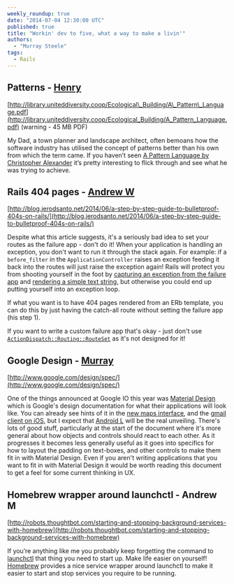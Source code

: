 ```yaml
---
weekly_roundup: true
date: "2014-07-04 12:30:00 UTC"
published: true
title: "Workin' dev to five, what a way to make a livin'"
authors:
  - "Murray Steele"
tags:
  - Rails
---
```


## Patterns - [Henry](/team#henry-turner)

[http://library.uniteddiversity.coop/Ecological\_Building/A\_Pattern\_Language.pdf](http://library.uniteddiversity.coop/Ecological_Building/A_Pattern_Language.pdf) (warning - 45 MB PDF)

My Dad, a town planner and landscape architect, often bemoans how the software industry has utilised the concept of patterns better than his own from which the term came. If you haven’t seen [A Pattern Language by Christopher Alexander](http://library.uniteddiversity.coop/Ecological_Building/A_Pattern_Language.pdf) it’s pretty interesting to flick through and see what he was trying to achieve.

## Rails 404 pages - [Andrew W](/team#andrew-white)

[http://blog.jerodsanto.net/2014/06/a-step-by-step-guide-to-bulletproof-404s-on-rails/](http://blog.jerodsanto.net/2014/06/a-step-by-step-guide-to-bulletproof-404s-on-rails/)

Despite what this article suggests, it's a seriously bad idea to set your routes as the failure app - don't do it!  When your application is handling an exception, you don't want to run it through the stack again.  For example: if a ``before_filter`` in the ``ApplicationController`` raises an exception feeding it back into the routes will just raise the exception again!  Rails will protect you from shooting yourself in the foot by [capturing an exception from the failure app](https://github.com/rails/rails/blob/master/actionpack/lib/action_dispatch/middleware/show_exceptions.rb#L41-51) and [rendering a simple text string](https://github.com/rails/rails/blob/master/actionpack/lib/action_dispatch/middleware/show_exceptions.rb#L18-L22), but otherwise you could end up putting yourself into an exception loop.

If what you want is to have 404 pages rendered from an ERb template, you can do this by just having the catch-all route without setting the failure app (his step 1).

If you want to write a custom failure app that's okay - just don't use [``ActionDispatch::Routing::RouteSet``](https://github.com/rails/rails/blob/master/actionpack/lib/action_dispatch/routing/route_set.rb) as it's not designed for it!

## Google Design - [Murray](/team#murray-steele)

[http://www.google.com/design/spec/](http://www.google.com/design/spec/)

One of the things announced at Google IO this year was [Material Design](http://www.google.com/design/spec/) which is Google's design documentation for what their applications will look like.  You can already see hints of it in the [new maps interface](https://www.google.co.uk/maps/preview), and the [gmail client on iOS](https://itunes.apple.com/app/gmail/id422689480?mt=8), but I expect that [Android L](https://en.wikipedia.org/wiki/Android_L) will be the real unveiling.  There's lots of good stuff, particularly at the start of the document where it's more general about how objects and controls should react to each other.  As it progresses it becomes less generally useful as it goes into specifics for how to layout the padding on text-boxes, and other controls to make them fit in with Material Design.  Even if you aren't writing applications that you want to fit in with Material Design it would be worth reading this document to get a feel for some current thinking in UX.

## Homebrew wrapper around launchctl - Andrew M

[http://robots.thoughtbot.com/starting-and-stopping-background-services-with-homebrew](http://robots.thoughtbot.com/starting-and-stopping-background-services-with-homebrew)

If you’re anything like me you probably keep forgetting the command to [launchctl](https://developer.apple.com/library/mac/documentation/Darwin/Reference/ManPages/man1/launchctl.1.html) that thing you need to start up. Make life easier on yourself! [Homebrew](http://brew.sh) provides a nice service wrapper around launchctl to make it easier to start and stop services you require to be running.
